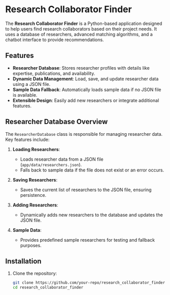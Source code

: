 # Research Collaborator Finder

The **Research Collaborator Finder** is a Python-based application designed to help users find research collaborators based on their project needs. It uses a database of researchers, advanced matching algorithms, and a chatbot interface to provide recommendations.

## Features

- **Researcher Database**: Stores researcher profiles with details like expertise, publications, and availability.
- **Dynamic Data Management**: Load, save, and update researcher data using a JSON file.
- **Sample Data Fallback**: Automatically loads sample data if no JSON file is available.
- **Extensible Design**: Easily add new researchers or integrate additional features.

## Researcher Database Overview

The `ResearcherDatabase` class is responsible for managing researcher data. Key features include:

1. **Loading Researchers**:
   - Loads researcher data from a JSON file (`app/data/researchers.json`).
   - Falls back to sample data if the file does not exist or an error occurs.

2. **Saving Researchers**:
   - Saves the current list of researchers to the JSON file, ensuring persistence.

3. **Adding Researchers**:
   - Dynamically adds new researchers to the database and updates the JSON file.

4. **Sample Data**:
   - Provides predefined sample researchers for testing and fallback purposes.

## Installation

1. Clone the repository:
   ```bash
   git clone https://github.com/your-repo/research_collaborator_finder.git
   cd research_collaborator_finder